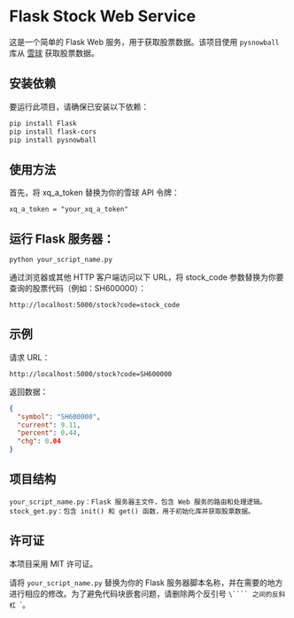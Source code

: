 # Flask Stock Web Service

这是一个简单的 Flask Web 服务，用于获取股票数据。该项目使用 `pysnowball` 库从 [雪球](https://xueqiu.com/) 获取股票数据。

## 安装依赖

要运行此项目，请确保已安装以下依赖：

```bash
pip install Flask
pip install flask-cors
pip install pysnowball
```

## 使用方法
首先，将 xq_a_token 替换为你的雪球 API 令牌：
```
xq_a_token = "your_xq_a_token"
```
## 运行 Flask 服务器：
```
python your_script_name.py
```
通过浏览器或其他 HTTP 客户端访问以下 URL，将 stock_code 参数替换为你要查询的股票代码（例如：SH600000）：
```
http://localhost:5000/stock?code=stock_code
```
## 示例
请求 URL：
```
http://localhost:5000/stock?code=SH600000
```
返回数据：

```json
{
  "symbol": "SH600000",
  "current": 9.11,
  "percent": 0.44,
  "chg": 0.04
}
```

## 项目结构
```
your_script_name.py：Flask 服务器主文件，包含 Web 服务的路由和处理逻辑。
stock_get.py：包含 init() 和 get() 函数，用于初始化库并获取股票数据。
```

## 许可证
本项目采用 MIT 许可证。

请将 `your_script_name.py` 替换为你的 Flask 服务器脚本名称，并在需要的地方进行相应的修改。为了避免代码块嵌套问题，请删除两个反引号 `\```` 之间的反斜杠 `\`。
